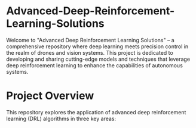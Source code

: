 # Advanced-Deep-Reinforcement-Learning-Solutions

Welcome to "Advanced Deep Reinforcement Learning Solutions" – a comprehensive repository where deep learning meets precision control in the realm of drones and vision systems. 
This project is dedicated to developing and sharing cutting-edge models and techniques that leverage deep reinforcement learning to enhance the capabilities of autonomous systems.

# Project Overview
This repository explores the application of advanced deep reinforcement learning (DRL) algorithms in three key areas:
